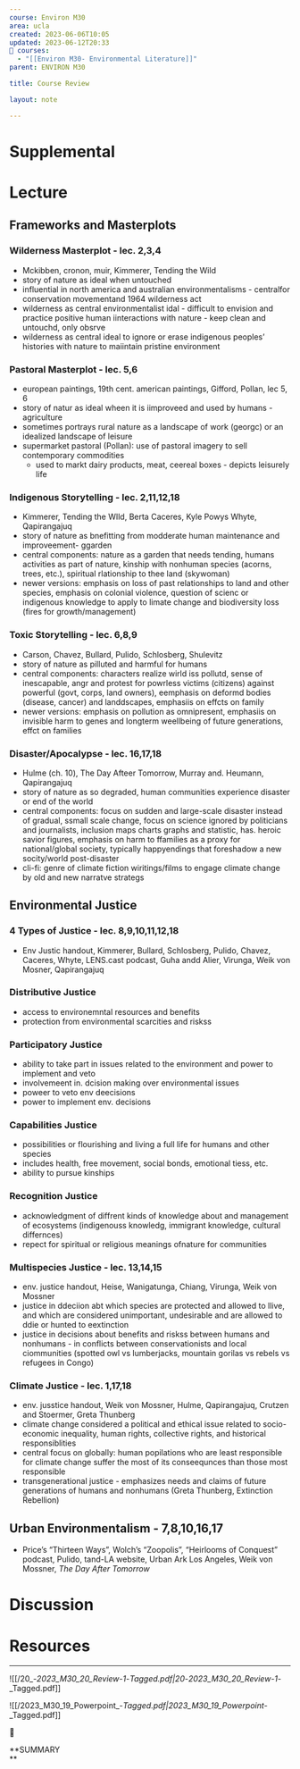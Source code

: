 ```yaml
---
course: Environ M30
area: ucla
created: 2023-06-06T10:05
updated: 2023-06-12T20:33
📕 courses:
  - "[[Environ M30- Environmental Literature]]"
parent: ENVIRON M30

title: Course Review

layout: note

---
```

# Supplemental

# Lecture

## Frameworks and Masterplots

### Wilderness Masterplot - lec. 2,3,4

- Mckibben, cronon, muir, Kimmerer, Tending the Wild
- story of nature as ideal when untouched
- influential in north america and australian environmentalisms - centralfor conservation movementand 1964 wilderness act
- wilderness as central environmentalist idal - difficult to envision and practice positive human iinteractions with nature - keep clean and untouchd, only obsrve
- wilderness as central ideal to ignore or erase indigenous peoples’ histories with nature to maiintain pristine environment

### Pastoral Masterplot - lec. 5,6

- european paintings, 19th cent. american paintings, Gifford, Pollan, lec 5, 6
- story of natur as ideal wheen it is iimproveed and used by humans - agriculture
- sometimes portrays rural nature as a landscape of work (georgc) or an idealized landscape of leisure
- supermarket pastoral (Pollan): use of pastoral imagery to sell contemporary commodities
    - used to markt dairy products, meat, ceereal boxes - depicts leisurely life

### Indigenous Storytelling - lec. 2,11,12,18

- Kimmerer, Tending the WIld, Berta Caceres, Kyle Powys Whyte, Qapirangajuq
- story of nature as bnefitting from modderate human maintenance and improveement- ggarden
- central components: nature as a garden that needs tending, humans activities as part of nature, kinship with nonhuman species (acorns, trees, etc.), spiritual rlationship to thee land (skywoman)
- newer versions: emphasis on loss of past relationships to land and other species, emphasis on colonial violence, question of scienc or indigenous knowledge to apply to limate change and biodiversity loss (fires for growth/management)

### Toxic Storytelling - lec. 6,8,9

- Carson, Chavez, Bullard, Pulido, Schlosberg, Shulevitz
- story of nature as pilluted and harmful for humans
- central components: characters realize wirld iss pollutd, sense of inescapable, angr and protest for powrless victims (citizens) against powerful (govt, corps, land owners), eemphasis on deformd bodies (disease, cancer) and landdscapes, emphasiis on effcts on family
- newer versions: emphasis on pollution as omnipresent, emphasiis on invisible harm to genes and longterm weellbeing of future generations, effct on families

### Disaster/Apocalypse - lec. 16,17,18

- Hulme (ch. 10), The Day Afteer Tomorrow, Murray and. Heumann, Qapirangajuq
- story of nature as so degraded, human communities experience disaster or end of the world
- central components: focus on sudden and large-scale disaster instead of gradual, ssmall scale change, focus on science ignored by politicians and journalists, inclusion maps charts graphs and statistic, has. heroic savior figures, emphasis on harm to ffamilies as a proxy for national/global society, typically happyendings that foreshadow a new socity/world post-disaster
- cli-fi: genre of climate fiction wiritings/films to engage climate change by old and new narratve strategs

## Environmental Justice

### 4 Types of Justice - lec. 8,9,10,11,12,18

- Env Justic handout, Kimmerer, Bullard, Schlosberg, Pulido, Chavez, Caceres, Whyte, LENS.cast podcast, Guha andd Alier, Virunga, Weik von Mosner, Qapirangajuq

### Distributive Justice

- access to environemntal resources and benefits
- protection from environmental scarcities and riskss

### Participatory Justice

- ability to take part in issues related to the environment and power to implement and veto
- involvemeent in. dcision making over environmental issues
- poweer to veto env deecisions
- power to implement env. decisions

### Capabilities Justice

- possibilities or flourishing and living a full life for humans and other species
- includes health, free movement, social bonds, emotional tiess, etc.
- ability to pursue kinships

### Recognition Justice

- acknowledgment of diffrent kinds of knowledge about and management of ecosystems (indigenouss knowledg, immigrant knowledge, cultural differnces)
- repect for spiritual or religious meanings ofnature for communities

### Multispecies Justice - lec. 13,14,15

- env. justice handout, Heise, Wanigatunga, Chiang, Virunga, Weik von Mossner
- justice in ddeciion abt which species are protected and allowed to llive, and which are considered unimportant, undesirable and are allowed to ddie or hunted to eextinction
- justice in decisions about benefits and riskss between humans and nonhumans - in conflicts between conservationists and local ciommunities (spotted owl vs lumberjacks, mountain gorilas vs rebels vs refugees in Congo)

### Climate Justice - lec. 1,17,18

- env. jusstice handout, Weik von Mossner, Hulme, Qapirangajuq, Crutzen and Stoermer, Greta Thunberg
- climate change considered a political and ethical issue related to socio-economic inequality, human rights, collective rights, and historical responsiblities
- central focus on globally: human popilations who are least responsible for climate change suffer the most of its conseequnces than those most responsible
- transgenerational justice - emphasizes needs and claims of future generations of humans and nonhumans (Greta Thunberg, Extinction Rebellion)

## Urban Environmentalism - 7,8,10,16,17

- Price’s “Thirteen Ways”, Wolch’s “Zoopolis”, “Heirlooms of Conquest” podcast, Pulido, tand-LA website, Urban Ark Los Angeles, Weik von Mossner, _The Day After Tomorrow_

# Discussion

# Resources

---

![[/20_-_2023_M30_20_Review-1_-_Tagged.pdf|20_-_2023_M30_20_Review-1_-_Tagged.pdf]]

![[/2023_M30_19_Powerpoint_-_Tagged.pdf|2023_M30_19_Powerpoint_-_Tagged.pdf]]

📌

**SUMMARY  
**